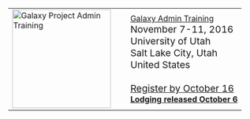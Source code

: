 <table>
  <tr>
    <td style=" border: none;"> <a href='/src/Events/AdminTraining2016/index.md'><img src="/src/Images/Logos/AdminTraining2016-500.png" alt="Galaxy Project Admin Training" width=200" /></a> </td>
    <td style=" border: none; width: 5%;"> </td>
    <td style=" border: none;"> <div class='title'><a href='/src/Events/AdminTraining2016/index.md'>Galaxy Admin Training</a></div> <span style="font-size: larger;">November 7-11, 2016<br />University of Utah<br />Salt Lake City, Utah<br />United States<br /><br /> </strong><a href='/src/Events/AdminTraining2016/Registration/index.md'>Register by October 16</a><strong> </span><br /><a href='/src/Events/AdminTraining2016/Logistics/index.md#lodging'>Lodging released October 6</a>  </td>
  </tr>
</table>

